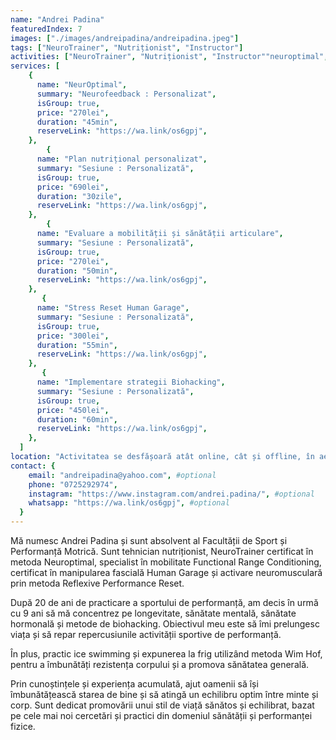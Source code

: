 ```yaml
---
name: "Andrei Padina"
featuredIndex: 7
images: ["./images/andreipadina/andreipadina.jpeg"]
tags: ["NeuroTrainer", "Nutriționist", "Instructor"]
activities: ["NeuroTrainer", "Nutriționist", "Instructor""neuroptimal", "nutritie", "coaching" , "human garage" , "miscare-constienta", "alte-servicii", "biohacking"]
services: [
    {
      name: "NeurOptimal",
      summary: "Neurofeedback : Personalizat",
      isGroup: true,
      price: "270lei",
      duration: "45min",
      reserveLink: "https://wa.link/os6gpj",
    },
        {
      name: "Plan nutrițional personalizat",
      summary: "Sesiune : Personalizată",
      isGroup: true,
      price: "690lei",
      duration: "30zile",
      reserveLink: "https://wa.link/os6gpj",
    },
        {
      name: "Evaluare a mobilității și sănătății articulare",
      summary: "Sesiune : Personalizată",
      isGroup: true,
      price: "270lei",
      duration: "50min",
      reserveLink: "https://wa.link/os6gpj",
    },
       {
      name: "Stress Reset Human Garage",
      summary: "Sesiune : Personalizată",
      isGroup: true,
      price: "300lei",
      duration: "55min",
      reserveLink: "https://wa.link/os6gpj",
    },
       {
      name: "Implementare strategii Biohacking",
      summary: "Sesiune : Personalizată",
      isGroup: true,
      price: "450lei",
      duration: "60min",
      reserveLink: "https://wa.link/os6gpj",
    },
  ]
location: "Activitatea se desfășoară atât online, cât și offline, în aer liber sau la domiciliul pacientului, în funcție de serviciul oferit." #optional
contact: {
    email: "andreipadina@yahoo.com", #optional
    phone: "0725292974",
    instagram: "https://www.instagram.com/andrei.padina/", #optional
    whatsapp: "https://wa.link/os6gpj", #optional
  }
---
```


Mă numesc Andrei Padina și sunt absolvent al Facultății de Sport și Performanță Motrică. Sunt tehnician nutriționist, NeuroTrainer certificat în metoda Neuroptimal, specialist în mobilitate Functional Range Conditioning, certificat în manipularea fascială Human Garage și activare neuromusculară prin metoda Reflexive Performance Reset.

După 20 de ani de practicare a sportului de performanță, am decis în urmă cu 9 ani să mă concentrez pe longevitate, sănătate mentală, sănătate hormonală și metode de biohacking. Obiectivul meu este să îmi prelungesc viața și să repar repercusiunile activității sportive de performanță.

În plus, practic ice swimming și expunerea la frig utilizând metoda Wim Hof, pentru a îmbunătăți rezistența corpului și a promova sănătatea generală.

Prin cunoștințele și experiența acumulată, ajut oamenii să își îmbunătățească starea de bine și să atingă un echilibru optim între minte și corp. Sunt dedicat promovării unui stil de viață sănătos și echilibrat, bazat pe cele mai noi cercetări și practici din domeniul sănătății și performanței fizice.
